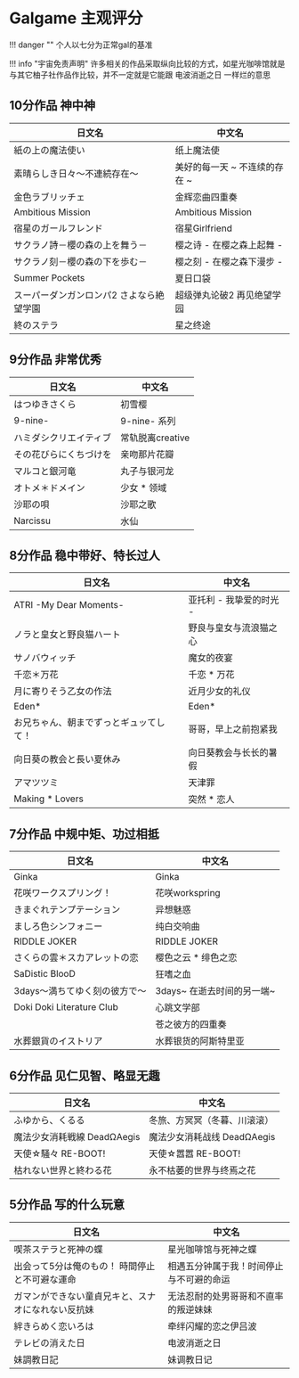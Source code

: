 
# Galgame 主观评分

!!! danger ""
	个人以七分为正常gal的基准

!!! info "宇宙免责声明"
	许多相关的作品采取纵向比较的方式，如星光咖啡馆就是与其它柚子社作品作比较，并不一定就是它能跟 电波消逝之日 一样烂的意思 

## 10分作品 神中神

| 日文名                   | 中文名               |
| --------------------- | ----------------- |
| 紙の上の魔法使い              | 纸上魔法使             |
| 素晴らしき日々～不連続存在～        | 美好的每一天 ~ 不连续的存在 ~ |
| 金色ラブリッチェ              | 金辉恋曲四重奏           |
| Ambitious Mission     | Ambitious Mission |
| 宿星のガールフレンド            | 宿星Girlfriend      |
| サクラノ詩－櫻の森の上を舞う－       | 樱之诗 - 在樱之森上起舞 -   |
| サクラノ刻－櫻の森の下を歩む－       | 樱之刻 - 在樱之森下漫步 -   |
| Summer Pockets        | 夏日口袋              |
| スーパーダンガンロンパ2 さよなら絶望学園 | 超级弹丸论破2 再见绝望学园    |
| 終のステラ<br>             | 星之终途              |


## 9分作品 非常优秀

| 日文名         | 中文名          |
| ----------- | ------------ |
| はつゆきさくら     | 初雪樱          |
| 9-nine-     | 9-nine- 系列   |
| ハミダシクリエイティブ | 常轨脱离creative |
| その花びらにくちづけを | 亲吻那片花瓣       |
| マルコと銀河竜     | 丸子与银河龙       |
| オトメ＊ドメイン    | 少女 * 领域      |
| 沙耶の唄        | 沙耶之歌         |
| Narcissu    | 水仙           |

## 8分作品 稳中带好、特长过人

| 日文名                    | 中文名            |
| ---------------------- | -------------- |
| ATRI -My Dear Moments- | 亚托利 - 我挚爱的时光 - |
| ノラと皇女と野良猫ハート           | 野良与皇女与流浪猫之心    |
| サノバウィッチ                | 魔女的夜宴          |
| 千恋＊万花                  | 千恋 * 万花        |
| 月に寄りそう乙女の作法            | 近月少女的礼仪        |
| Eden*                  | Eden*          |
| お兄ちゃん、朝までずっとギュッてして！    | 哥哥，早上之前抱紧我     |
| 向日葵の教会と長い夏休み           | 向日葵教会与长长的暑假    |
| アマツツミ                  | 天津罪            |
| Making * Lovers        | 突然 * 恋人        |

## 7分作品 中规中矩、功过相抵

| 日文名                       | 中文名               |
| ------------------------- | ----------------- |
| Ginka                     | Ginka             |
| 花咲ワークスプリング！               | 花咲workspring      |
| きまぐれテンプテーション              | 异想魅惑              |
| ましろ色シンフォニー                | 纯白交响曲             |
| RIDDLE JOKER              | RIDDLE JOKER      |
| さくらの雲＊スカアレットの恋            | 樱色之云 * 绯色之恋       |
| SaDistic BlooD            | 狂嗜之血              |
| 3days～満ちてゆく刻の彼方で～         | 3days~ 在逝去时间的另一端~ |
| Doki Doki Literature Club | 心跳文学部             |
|                           | 苍之彼方的四重奏          |
| 水葬銀貨のイストリア                | 水葬银货的阿斯特里亚        |

## 6分作品 见仁见智、略显无趣

| 日文名                 | 中文名                 |
| ------------------- | ------------------- |
| ふゆから、くるる            | 冬旅、方冥冥（冬暮、川滚滚）      |
| 魔法少女消耗戦線 DeadΩAegis | 魔法少女消耗战线 DeadΩAegis |
| 天使☆騒々 RE-BOOT!      | 天使☆嚣嚣 RE-BOOT!      |
| 枯れない世界と終わる花         | 永不枯萎的世界与终焉之花        |

## 5分作品 写的什么玩意

| 日文名                       | 中文名                  |
| ------------------------- | -------------------- |
| 喫茶ステラと死神の蝶                | 星光咖啡馆与死神之蝶           |
| 出会って5分は俺のもの！ 時間停止と不可避な運命  | 相遇五分钟属于我！时间停止与不可避的命运 |
| ガマンができない童貞兄キと、スナオになれない反抗妹 | 无法忍耐的处男哥哥和不直率的叛逆妹妹   |
| 絆きらめく恋いろは                 | 牵绊闪耀的恋之伊吕波           |
| テレビの消えた日                  | 电波消逝之日               |
| 妹調教日記                     | 妹调教日记                |
